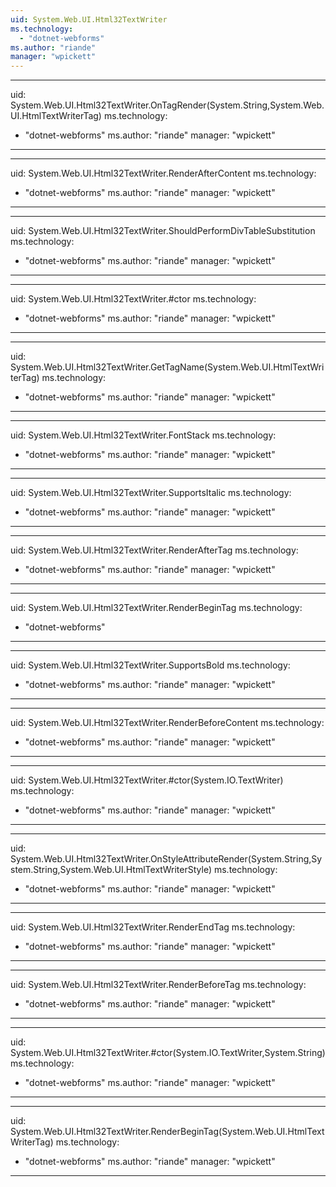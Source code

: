 ```yaml
---
uid: System.Web.UI.Html32TextWriter
ms.technology: 
  - "dotnet-webforms"
ms.author: "riande"
manager: "wpickett"
---
```


---
uid: System.Web.UI.Html32TextWriter.OnTagRender(System.String,System.Web.UI.HtmlTextWriterTag)
ms.technology: 
  - "dotnet-webforms"
ms.author: "riande"
manager: "wpickett"
---

---
uid: System.Web.UI.Html32TextWriter.RenderAfterContent
ms.technology: 
  - "dotnet-webforms"
ms.author: "riande"
manager: "wpickett"
---

---
uid: System.Web.UI.Html32TextWriter.ShouldPerformDivTableSubstitution
ms.technology: 
  - "dotnet-webforms"
ms.author: "riande"
manager: "wpickett"
---

---
uid: System.Web.UI.Html32TextWriter.#ctor
ms.technology: 
  - "dotnet-webforms"
ms.author: "riande"
manager: "wpickett"
---

---
uid: System.Web.UI.Html32TextWriter.GetTagName(System.Web.UI.HtmlTextWriterTag)
ms.technology: 
  - "dotnet-webforms"
ms.author: "riande"
manager: "wpickett"
---

---
uid: System.Web.UI.Html32TextWriter.FontStack
ms.technology: 
  - "dotnet-webforms"
ms.author: "riande"
manager: "wpickett"
---

---
uid: System.Web.UI.Html32TextWriter.SupportsItalic
ms.technology: 
  - "dotnet-webforms"
ms.author: "riande"
manager: "wpickett"
---

---
uid: System.Web.UI.Html32TextWriter.RenderAfterTag
ms.technology: 
  - "dotnet-webforms"
ms.author: "riande"
manager: "wpickett"
---

---
uid: System.Web.UI.Html32TextWriter.RenderBeginTag
ms.technology: 
  - "dotnet-webforms"
---

---
uid: System.Web.UI.Html32TextWriter.SupportsBold
ms.technology: 
  - "dotnet-webforms"
ms.author: "riande"
manager: "wpickett"
---

---
uid: System.Web.UI.Html32TextWriter.RenderBeforeContent
ms.technology: 
  - "dotnet-webforms"
ms.author: "riande"
manager: "wpickett"
---

---
uid: System.Web.UI.Html32TextWriter.#ctor(System.IO.TextWriter)
ms.technology: 
  - "dotnet-webforms"
ms.author: "riande"
manager: "wpickett"
---

---
uid: System.Web.UI.Html32TextWriter.OnStyleAttributeRender(System.String,System.String,System.Web.UI.HtmlTextWriterStyle)
ms.technology: 
  - "dotnet-webforms"
ms.author: "riande"
manager: "wpickett"
---

---
uid: System.Web.UI.Html32TextWriter.RenderEndTag
ms.technology: 
  - "dotnet-webforms"
ms.author: "riande"
manager: "wpickett"
---

---
uid: System.Web.UI.Html32TextWriter.RenderBeforeTag
ms.technology: 
  - "dotnet-webforms"
ms.author: "riande"
manager: "wpickett"
---

---
uid: System.Web.UI.Html32TextWriter.#ctor(System.IO.TextWriter,System.String)
ms.technology: 
  - "dotnet-webforms"
ms.author: "riande"
manager: "wpickett"
---

---
uid: System.Web.UI.Html32TextWriter.RenderBeginTag(System.Web.UI.HtmlTextWriterTag)
ms.technology: 
  - "dotnet-webforms"
ms.author: "riande"
manager: "wpickett"
---
